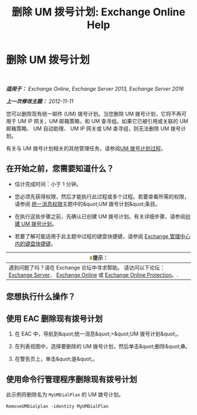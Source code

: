 ﻿---
title: '删除 UM 拨号计划: Exchange Online Help'
TOCTitle: 删除 UM 拨号计划
ms:assetid: c9b32ef6-432c-45ca-b94c-31bbcc973128
ms:mtpsurl: https://technet.microsoft.com/zh-cn/library/Bb124546(v=EXCHG.150)
ms:contentKeyID: 50491540
ms.date: 05/23/2018
mtps_version: v=EXCHG.150
ms.translationtype: MT
---

# 删除 UM 拨号计划

 

_**适用于：** Exchange Online, Exchange Server 2013, Exchange Server 2016_

_**上一次修改主题：** 2012-11-11_

您可以删除现有统一邮件 (UM) 拨号计划。当您删除 UM 拨号计划，它将不再可用于 UM IP 网关，UM 邮箱策略，和 UM 查寻组。如果它已被引用或关联的 UM 邮箱策略、 UM 自动助理、 UM IP 网关或 UM 查寻组，则无法删除 UM 拨号计划。

有关与 UM 拨号计划相关的其他管理任务，请参阅[UM 拨号计划过程](um-dial-plan-procedures-exchange-2013-help.md)。

## 在开始之前，您需要知道什么？

  - 估计完成时间：小于 1 分钟。

  - 您必须先获得权限，然后才能执行此过程或多个过程。若要查看所需的权限，请参阅 [统一消息权限](unified-messaging-permissions-exchange-2013-help.md)主题中的\&quot;UM 拨号计划\&quot;条目。

  - 在执行这些步骤之前，先确认已创建 UM 拨号计划。有关详细步骤，请参阅[创建 UM 拨号计划](create-a-um-dial-plan-exchange-2013-help.md)。

  - 若要了解可能适用于此主题中过程的键盘快捷键，请参阅 [Exchange 管理中心内的键盘快捷键](keyboard-shortcuts-in-the-exchange-admin-center-exchange-online-protection-help.md)。

<table>
<thead>
<tr class="header">
<th><img src="images/Bb124558.tip(EXCHG.150).gif" title="提示" alt="提示" />提示：</th>
</tr>
</thead>
<tbody>
<tr class="odd">
<td>遇到问题了吗？请在 Exchange 论坛中寻求帮助。 请访问以下论坛：<a href="https://go.microsoft.com/fwlink/p/?linkid=60612">Exchange Server</a>、 <a href="https://go.microsoft.com/fwlink/p/?linkid=267542">Exchange Online</a> 或 <a href="https://go.microsoft.com/fwlink/p/?linkid=285351">Exchange Online Protection</a>。.</td>
</tr>
</tbody>
</table>


## 您想执行什么操作？

## 使用 EAC 删除现有拨号计划

1.  在 EAC 中，导航到\&quot;统一消息\&quot;\>\&quot;UM 拨号计划\&quot;。

2.  在列表视图中，选择要删除的 UM 拨号计划，然后单击\&quot;删除\&quot;![删除图标](images/JJ657511.14f639f6-61e8-4418-bbfb-0db14de9d2f5(EXCHG.150).gif "删除图标")。

3.  在警告页上，单击\&quot;是\&quot;。

## 使用命令行管理程序删除现有拨号计划

此示例将删除名为 `MyUMDialPlan` 的 UM 拨号计划。

    RemoveUMDialplan -identity MyUMDialPlan

